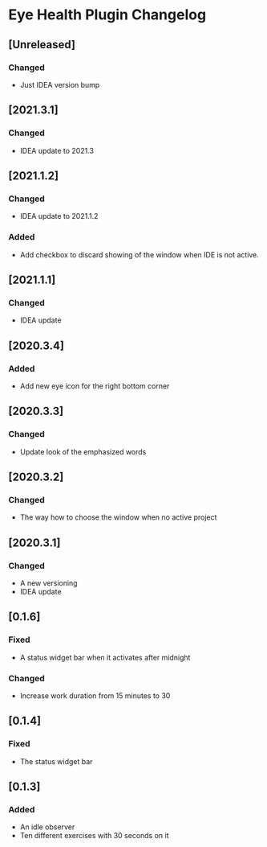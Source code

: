 <!-- Keep a Changelog guide -> https://keepachangelog.com -->

# Eye Health Plugin Changelog

## [Unreleased]
### Changed
- Just IDEA version bump

## [2021.3.1]
### Changed
- IDEA update to 2021.3

## [2021.1.2]
### Changed
- IDEA update to 2021.1.2
  
### Added
- Add checkbox to discard showing of the window when IDE is not active.

## [2021.1.1]
### Changed
- IDEA update

## [2020.3.4]
### Added
- Add new eye icon for the right bottom corner

## [2020.3.3]
### Changed
- Update look of the emphasized words

## [2020.3.2]
### Changed
- The way how to choose the window when no active project

## [2020.3.1]
### Changed
- A new versioning
- IDEA update

## [0.1.6]
### Fixed
- A status widget bar when it activates after midnight
  
### Changed
- Increase work duration from 15 minutes to 30

## [0.1.4]
### Fixed
- The status widget bar

## [0.1.3]
### Added
- An idle observer
- Ten different exercises with 30 seconds on it


